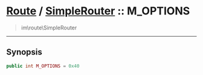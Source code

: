 # [Route](route.md) / [SimpleRouter](route-SimpleRouter.md) :: M_OPTIONS
 > im\route\SimpleRouter
____

## Synopsis
```php
public int M_OPTIONS = 0x40
```
